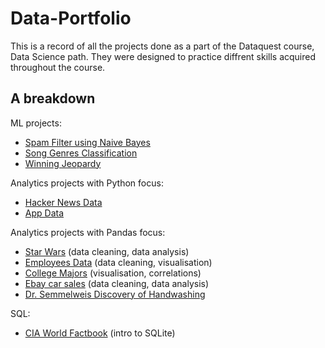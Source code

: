 # Data-Portfolio

This is a record of all the projects done as a part of the Dataquest course, Data Science path.
They were designed to practice diffrent skills acquired throughout the course. 

## A breakdown
ML projects:
* [Spam Filter using Naive Bayes](../master/DataQuestProjects/Project-433-Spam-Filter-Naive-Bayes-ML.ipynb)
* [Song Genres Classification](../master/DataCampProjects/DataCamp-Song-Genres-Classification-ML.ipynb)
* [Winning Jeopardy](../master/DataQuestProjects/Project-210-Winning-Jeopardy-ML.ipynb)

Analytics projects with Python focus:
* [Hacker News Data](../master/DataQuestProjects/Project-356-hacker-news-Python.ipynb)
* [App Data](../master/DataQuestProjects/Project-350-apps-Python.ipynb)

Analytics projects with Pandas focus:
* [Star Wars](../master/Project-201-star_wars-data.ipynb) (data cleaning, data analysis)
* [Employees Data](../master/DataQuestProjects/Project-348-employees-Pandas-Viz.ipynb) (data cleaning, visualisation)
* [College Majors](../master/DataQuestProjects/Project-146-college-majors-Pandas-Viz.ipynb) (visualisation, correlations)
* [Ebay car sales](../master/DataQuestProjects/Project-294-Ebay-Car-Sales-Pandas-Analysis.ipynb) (data cleaning, data analysis)
* [Dr. Semmelweis Discovery of Handwashing](../master/DataCampProjects/DataCamp-Semmelweis-Handwashing-Pandas.ipynb)

SQL:
* [CIA World Factbook](../master/DataQuestProjects/Project-257-CIA-World-Factbook-SQL.ipynb) (intro to SQLite)


